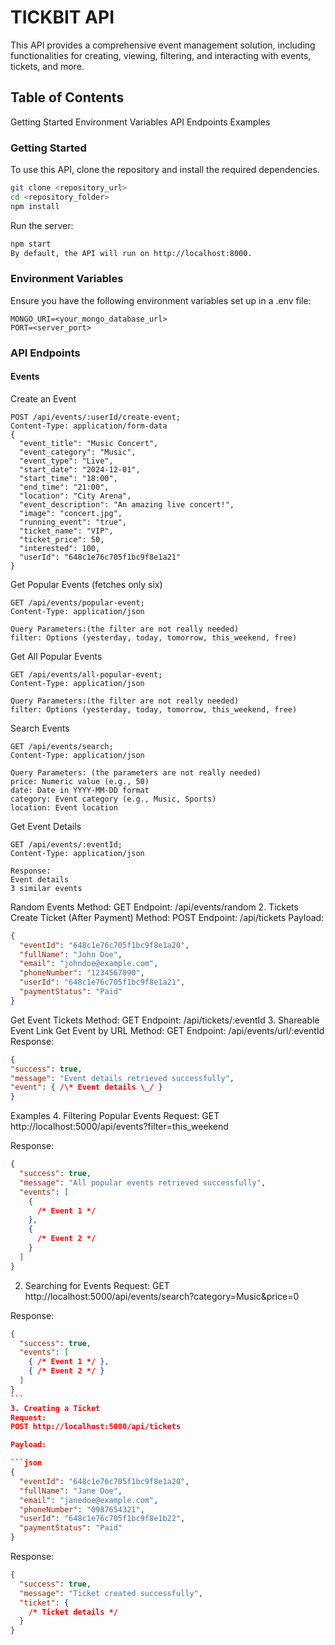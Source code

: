 # TICKBIT API

This API provides a comprehensive event management solution, including functionalities for creating, viewing, filtering, and interacting with events, tickets, and more.

## Table of Contents

Getting Started
Environment Variables
API Endpoints
Examples

### Getting Started

To use this API, clone the repository and install the required dependencies.

```bash
git clone <repository_url>
cd <repository_folder>
npm install
```

Run the server:

```bash
npm start
By default, the API will run on http://localhost:8000.
```

### Environment Variables

Ensure you have the following environment variables set up in a .env file:

```env
MONGO_URI=<your_mongo_database_url>
PORT=<server_port>
```

### API Endpoints

#### Events

Create an Event

```http
POST /api/events/:userId/create-event;
Content-Type: application/form-data
{
  "event_title": "Music Concert",
  "event_category": "Music",
  "event_type": "Live",
  "start_date": "2024-12-01",
  "start_time": "18:00",
  "end_time": "21:00",
  "location": "City Arena",
  "event_description": "An amazing live concert!",
  "image": "concert.jpg",
  "running_event": "true",
  "ticket_name": "VIP",
  "ticket_price": 50,
  "interested": 100,
  "userId": "648c1e76c705f1bc9f8e1a21"
}
```

Get Popular Events (fetches only six)

```http
GET /api/events/popular-event;
Content-Type: application/json

Query Parameters:(the filter are not really needed)
filter: Options (yesterday, today, tomorrow, this_weekend, free)
```

Get All Popular Events

```http
GET /api/events/all-popular-event;
Content-Type: application/json

Query Parameters:(the filter are not really needed)
filter: Options (yesterday, today, tomorrow, this_weekend, free)
```

Search Events

```http
GET /api/events/search;
Content-Type: application/json

Query Parameters: (the parameters are not really needed)
price: Numeric value (e.g., 50)
date: Date in YYYY-MM-DD format
category: Event category (e.g., Music, Sports)
location: Event location
```

Get Event Details

```http
GET /api/events/:eventId;
Content-Type: application/json

Response:
Event details
3 similar events
```

Random Events
Method: GET
Endpoint: /api/events/random 2. Tickets
Create Ticket (After Payment)
Method: POST
Endpoint: /api/tickets
Payload:

```json
{
  "eventId": "648c1e76c705f1bc9f8e1a20",
  "fullName": "John Doe",
  "email": "johndoe@example.com",
  "phoneNumber": "1234567890",
  "userId": "648c1e76c705f1bc9f8e1a21",
  "paymentStatus": "Paid"
}
```

Get Event Tickets
Method: GET
Endpoint: /api/tickets/:eventId 3. Shareable Event Link
Get Event by URL
Method: GET
Endpoint: /api/events/url/:eventId
Response:

```json
{
"success": true,
"message": "Event details retrieved successfully",
"event": { /\* Event details \_/ }
}
```

Examples 4. Filtering Popular Events
Request:
GET http://localhost:5000/api/events?filter=this_weekend

Response:

```json
{
  "success": true,
  "message": "All popular events retrieved successfully",
  "events": [
    {
      /* Event 1 */
    },
    {
      /* Event 2 */
    }
  ]
}
```

2.  Searching for Events
    Request:
    GET http://localhost:5000/api/events/search?category=Music&price=0

Response:

````json
{
  "success": true,
  "events": [
    { /* Event 1 */ },
    { /* Event 2 */ }
  ]
}
```
3. Creating a Ticket
Request:
POST http://localhost:5000/api/tickets

Payload:

```json
{
  "eventId": "648c1e76c705f1bc9f8e1a20",
  "fullName": "Jane Doe",
  "email": "janedoe@example.com",
  "phoneNumber": "0987654321",
  "userId": "648c1e76c705f1bc9f8e1b22",
  "paymentStatus": "Paid"
}
````

Response:

```json
{
  "success": true,
  "message": "Ticket created successfully",
  "ticket": {
    /* Ticket details */
  }
}
```
